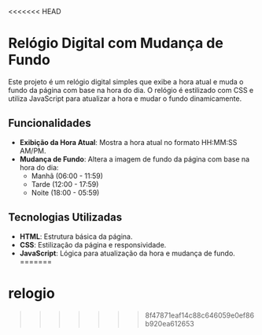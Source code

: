 <<<<<<< HEAD
# Relógio Digital com Mudança de Fundo

Este projeto é um relógio digital simples que exibe a hora atual e muda o fundo da página com base na hora do dia. O relógio é estilizado com CSS e utiliza JavaScript para atualizar a hora e mudar o fundo dinamicamente.

## Funcionalidades

- **Exibição da Hora Atual**: Mostra a hora atual no formato HH:MM:SS AM/PM.
- **Mudança de Fundo**: Altera a imagem de fundo da página com base na hora do dia:
  - Manhã (06:00 - 11:59)
  - Tarde (12:00 - 17:59)
  - Noite (18:00 - 05:59)

## Tecnologias Utilizadas

- **HTML**: Estrutura básica da página.
- **CSS**: Estilização da página e responsividade.
- **JavaScript**: Lógica para atualização da hora e mudança de fundo.
=======
# relogio
>>>>>>> 8f47871eaf14c88c646059e0ef86b920ea612653
